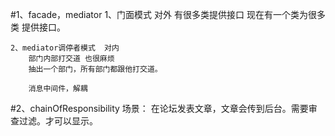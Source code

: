 #1、facade，mediator
    1、门面模式  对外
        有很多类提供接口
        现在有一个类为很多类 提供接口。
    
    2、mediator调停者模式  对内
        部门内部打交道 也很麻烦
        抽出一个部门，所有部门都跟他打交道。
        
        消息中间件，解耦
#2、chainOfResponsibility
    场景：
        在论坛发表文章，文章会传到后台。需要审查过滤。才可以显示。
